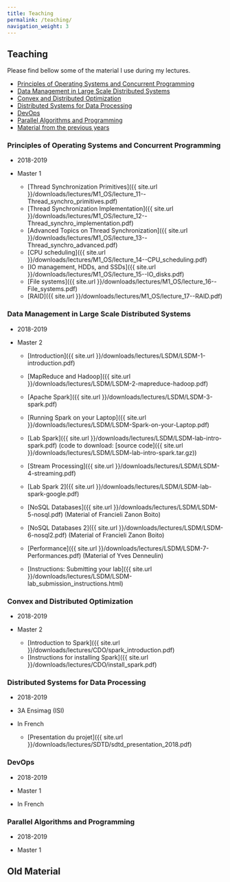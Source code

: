```yaml
---
title: Teaching
permalink: /teaching/
navigation_weight: 3
---
```


## Teaching

Please find bellow some of the material I use during my lectures.

- [Principles of Operating Systems and Concurrent
  Programming](#principles-of-operating-systems-and-concurrent-programming)
- [Data Management in Large Scale Distributed Systems](#data-management-in-large-scale-distributed-systems)
- [Convex and Distributed Optimization](#convex-and-distributed-optimization)
- [Distributed Systems for Data
  Processing](#distributed-systems-for-data-processing)
- [DevOps](#devops)
- [Parallel Algorithms and
  Programming](#parallel-algorithms-and-programming)
- [Material from the previous years](#old-material)

### Principles of Operating Systems and Concurrent Programming

- 2018-2019
- Master 1

  - [Thread Synchronization Primitives]({{ site.url }}/downloads/lectures/M1_OS/lecture_11--Thread_synchro_primitives.pdf)
  - [Thread Synchronization Implementation]({{ site.url }}/downloads/lectures/M1_OS/lecture_12--Thread_synchro_implementation.pdf)
  - [Advanced Topics on Thread Synchronization]({{ site.url }}/downloads/lectures/M1_OS/lecture_13--Thread_synchro_advanced.pdf)
  - [CPU scheduling]({{ site.url }}/downloads/lectures/M1_OS/lecture_14--CPU_scheduling.pdf)
  - [IO management, HDDs, and SSDs]({{ site.url }}/downloads/lectures/M1_OS/lecture_15--IO_disks.pdf)
  - [File systems]({{ site.url }}/downloads/lectures/M1_OS/lecture_16--File_systems.pdf)
  - [RAID]({{ site.url }}/downloads/lectures/M1_OS/lecture_17--RAID.pdf)

### Data Management in Large Scale Distributed Systems

- 2018-2019
- Master 2

  - [Introduction]({{ site.url }}/downloads/lectures/LSDM/LSDM-1-introduction.pdf)
  - [MapReduce and Hadoop]({{ site.url
    }}/downloads/lectures/LSDM/LSDM-2-mapreduce-hadoop.pdf)
  - [Apache Spark]({{ site.url }}/downloads/lectures/LSDM/LSDM-3-spark.pdf)
  - [Running Spark on your Laptop]({{ site.url }}/downloads/lectures/LSDM/LSDM-Spark-on-your-Laptop.pdf)
  - [Lab Spark]({{ site.url
    }}/downloads/lectures/LSDM/LSDM-lab-intro-spark.pdf) (code to
    download: [source code]({{ site.url
    }}/downloads/lectures/LSDM/LSDM-lab-intro-spark.tar.gz))
  - [Stream Processing]({{ site.url
    }}/downloads/lectures/LSDM/LSDM-4-streaming.pdf)
  - [Lab Spark 2]({{ site.url
    }}/downloads/lectures/LSDM/LSDM-lab-spark-google.pdf)
  - [NoSQL Databases]({{ site.url
    }}/downloads/lectures/LSDM/LSDM-5-nosql.pdf) (Material of
    Francieli Zanon Boito)
  - [NoSQL Databases 2]({{ site.url
    }}/downloads/lectures/LSDM/LSDM-6-nosql2.pdf) (Material of
    Francieli Zanon Boito)
  - [Performance]({{ site.url
    }}/downloads/lectures/LSDM/LSDM-7-Performances.pdf) (Material of
    Yves Denneulin)

  - [Instructions: Submitting your lab]({{ site.url
    }}/downloads/lectures/LSDM/LSDM-lab_submission_instructions.html)
    
    

### Convex and Distributed Optimization

- 2018-2019
- Master 2

  - [Introduction to Spark]({{ site.url
    }}/downloads/lectures/CDO/spark_introduction.pdf)
  - [Instructions for installing Spark]({{ site.url }}/downloads/lectures/CDO/install_spark.pdf)



### Distributed Systems for Data Processing

- 2018-2019
- 3A Ensimag (ISI)
- In French

  - [Presentation du projet]({{ site.url }}/downloads/lectures/SDTD/sdtd_presentation_2018.pdf)


### DevOps

- 2018-2019
- Master 1
- In French

    <!-- - [Introduction]({{ site.url }}/downloads/lectures/DevOps/devops_1_introduction.pdf) -->
    <!-- - [Deboguer]({{ site.url}}/downloads/lectures/DevOps/devops_2_deboguer.pdf) -->
    <!-- - [Introduction à Git]({{ site.url }}/downloads/lectures/DevOps/devops_3_git.pdf) -->
    <!-- - [Les Builders]({{ site.url }}/downloads/lectures/DevOps/devops_4_builders.pdf) -->
    <!-- - [Junit]({{ site.url -->
    <!--   }}/downloads/lectures/DevOps/devops_5_junit.pdf) -->
    <!-- - [Les conteneurs]({{ site.url -->
    <!-- }}/downloads/lectures/DevOps/devops_6_containers.pdf) -->
    <!-- - [Couverture de code]({{ site.url -->
    <!-- }}/downloads/lectures/DevOps/devops_7_couverture.pdf) -->
    <!-- - [Les forges]({{ site.url -->
    <!-- }}/downloads/lectures/DevOps/devops_8_forge.pdf) -->
    <!-- - [Les numéros de version]({{ site.url -->
    <!-- }}/downloads/lectures/DevOps/devops_9_version_numbers.pdf) -->
    <!-- - [Maven]({{ site.url -->
    <!-- }}/downloads/lectures/DevOps/devops_10_maven.pdf) -->
    <!-- - [Intégration continue]({{ site.url -->
    <!-- }}/downloads/lectures/DevOps/devops_11_Integration_Continue.pdf) -->


### Parallel Algorithms and Programming

- 2018-2019
- Master 1

    <!-- - [Introduction to MPI]({{ site.url }}/downloads/lectures/PAP/pap_7_mpi.pdf) -->
    <!-- - [Fault tolerance for Parallel Applications]({{ site.url }}/downloads/lectures/PAP/pap_10_ft.pdf) -->

## Old Material

<!-- ### Principles of Operating Systems and Concurrent Programming -->

<!-- - Master 1 -->


<!-- ### Convex and Distributed Optimization -->

<!-- - Master 2 -->

<!--   - [Introduction to Spark]({{ site.url }}/downloads/lectures/old/CDO/spark_introduction.pdf) -->
